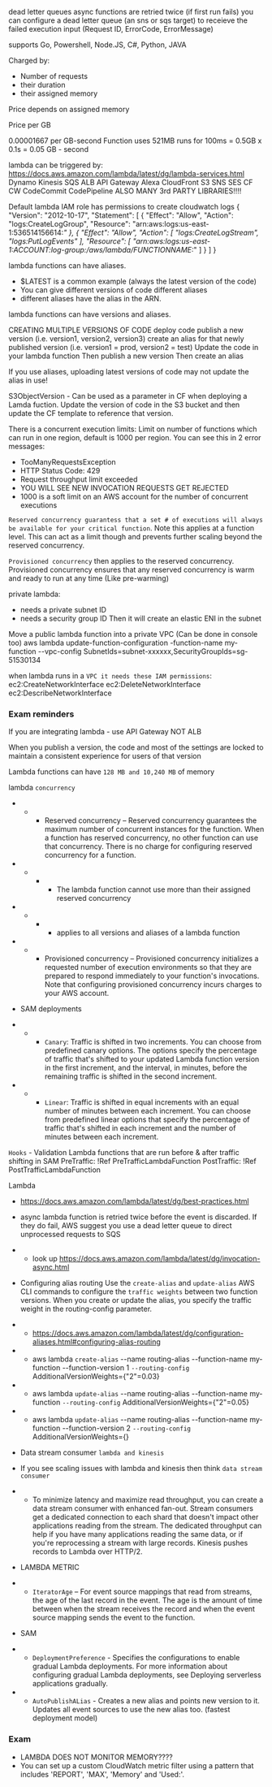 dead letter queues
async functions are retried twice (if first run fails)
you can configure a dead letter queue (an sns or sqs target) to receieve the failed execution input
(Request ID, ErrorCode, ErrorMessage)

supports Go, Powershell, Node.JS, C#, Python, JAVA

Charged by:
- Number of requests
- their duration
- their assigned memory

Price depends on assigned memory

Price per GB

0.00001667 per GB-second
Function uses 521MB runs for 100ms = 0.5GB x 0.1s = 0.05 GB - second

lambda can be triggered by:
https://docs.aws.amazon.com/lambda/latest/dg/lambda-services.html
Dynamo
Kinesis
SQS
ALB
API Gateway
Alexa
CloudFront
S3
SNS
SES
CF
CW
CodeCommit
CodePipeline
ALSO MANY 3rd PARTY LIBRARIES!!!!

Default lambda IAM role has permissions to create cloudwatch logs
{
    "Version": "2012-10-17",
    "Statement": [
        {
            "Effect": "Allow",
            "Action": "logs:CreateLogGroup",
            "Resource": "arn:aws:logs:us-east-1:536514156614:*"
        },
        {
            "Effect": "Allow",
            "Action": [
                "logs:CreateLogStream",
                "logs:PutLogEvents"
            ],
            "Resource": [
                "arn:aws:logs:us-east-1:ACCOUNT:log-group:/aws/lambda/FUNCTIONNAME:*"
            ]
        }
    ]
}



lambda functions can have aliases. 
- $LATEST is a common example (always the latest version of the code)
- You can give different versions of code different aliases
- different aliases have the alias in the ARN. 

lambda functions can have versions and aliases.

CREATING MULTIPLE VERSIONS OF CODE
deploy code
publish a new version (i.e. version1, version2, version3)
create an alias for that newly published version (i.e. version1 = prod, version2 = test)
Update the code in your lambda function
Then publish a new version
Then create an alias

If you use aliases, uploading latest versions of code may not update the alias in use!

S3ObjectVersion - Can be used as a parameter in CF when deploying a Lamda fuction. Update the version of code in the S3 bucket and then update the CF template to reference that version.

There is a concurrent execution limits:
Limit on number of functions which can run in one region, default is 1000 per region. You can see this in 2 error messages:
- TooManyRequestsException
- HTTP Status Code: 429
- Request throughput limit exceeded
- YOU WILL SEE NEW INVOCATION REQUESTS GET REJECTED
- 1000 is a soft limit on an AWS account for the number of concurrent executions

```Reserved concurrency guarantess that a set # of executions will always be available for your critical function```. Note this applies at a function level. This can act as a limit though and prevents further scaling beyond the reserved concurrency. 

```Provisioned concurrency``` then applies to the reserved concurrency. Provisioned concurrency ensures that any reserved concurrency is warm and ready to run at any time (Like pre-warming)

private lambda:
- needs a private subnet ID
- needs a security group ID
Then it will create an elastic ENI in the subnet

Move a public lambda function into a private VPC (Can be done in console too)
aws lambda update-function-configuration -function-name my-function --vpc-config SubnetIds=subnet-xxxxxx,SecurityGroupIds=sg-51530134

when lambda runs in a ```VPC it needs these IAM permissions```:
ec2:CreateNetworkInterface
ec2:DeleteNetworkInterface
ec2:DescribeNetworkInterface

### Exam reminders ###
If you are integrating lambda - use API Gateway NOT ALB

When you publish a version, the code and most of the settings are locked to maintain a consistent experience for users of that version

Lambda functions can have ```128 MB and 10,240 MB``` of memory

lambda ```concurrency```
- - - Reserved concurrency – Reserved concurrency guarantees the maximum number of concurrent instances for the function. When a function has reserved concurrency, no other function can use that concurrency. There is no charge for configuring reserved concurrency for a function.
- - - - The lambda function cannot use more than their assigned reserved concurrency
- - - - applies to all versions and aliases of a lambda function
- - - Provisioned concurrency – Provisioned concurrency initializes a requested number of execution environments so that they are prepared to respond immediately to your function's invocations. Note that configuring provisioned concurrency incurs charges to your AWS account.
- SAM deployments

- - - ```Canary```: Traffic is shifted in two increments. You can choose from predefined canary options. The options specify the percentage of traffic that's shifted to your updated Lambda function version in the first increment, and the interval, in minutes, before the remaining traffic is shifted in the second increment.
- - - ```Linear```: Traffic is shifted in equal increments with an equal number of minutes between each increment. You can choose from predefined linear options that specify the percentage of traffic that's shifted in each increment and the number of minutes between each increment.

```Hooks``` - Validation Lambda functions that are run before & after traffic shifting in SAM 
PreTraffic: !Ref PreTrafficLambdaFunction
PostTraffic: !Ref PostTrafficLambdaFunction


Lambda
- https://docs.aws.amazon.com/lambda/latest/dg/best-practices.html
- async lambda function is retried twice before the event is discarded. If they do fail, AWS suggest you use a dead letter queue to direct unprocessed requests to SQS
- - look up https://docs.aws.amazon.com/lambda/latest/dg/invocation-async.html  

- Configuring alias routing
Use the ```create-alias``` and ```update-alias``` AWS CLI commands to configure the ```traffic weights``` between two function versions. When you create or update the alias, you specify the traffic weight in the routing-config parameter.
- - https://docs.aws.amazon.com/lambda/latest/dg/configuration-aliases.html#configuring-alias-routing
- - aws lambda ```create-alias``` --name routing-alias --function-name my-function --function-version 1 ```--routing-config``` AdditionalVersionWeights={"2"=0.03}
- - aws lambda ```update-alias``` --name routing-alias --function-name my-function ```--routing-config``` AdditionalVersionWeights={"2"=0.05}
- - aws lambda ```update-alias``` --name routing-alias --function-name my-function --function-version 2 ```--routing-config``` AdditionalVersionWeights={}

- Data stream consumer ```lambda and kinesis```
- If you see scaling issues with lambda and kinesis then think ```data stream consumer```
- - To minimize latency and maximize read throughput, you can create a data stream consumer with enhanced fan-out. Stream consumers get a dedicated connection to each shard that doesn't impact other applications reading from the stream. The dedicated throughput can help if you have many applications reading the same data, or if you're reprocessing a stream with large records. Kinesis pushes records to Lambda over HTTP/2.

- LAMBDA METRIC 
- - ```IteratorAge``` – For event source mappings that read from streams, the age of the last record in the event. The age is the amount of time between when the stream receives the record and when the event source mapping sends the event to the function.

- SAM
- - ```DeploymentPreference``` - Specifies the configurations to enable gradual Lambda deployments. For more information about configuring gradual Lambda deployments, see Deploying serverless applications gradually.
- - ```AutoPublishALias``` - Creates a new alias and points new version to it. Updates all event sources to use the new alias too. (fastest deployment model)


### Exam ###
- LAMBDA DOES NOT MONITOR MEMORY????
- You can set up a custom CloudWatch metric filter using a pattern that includes 'REPORT', 'MAX', 'Memory' and 'Used:'.